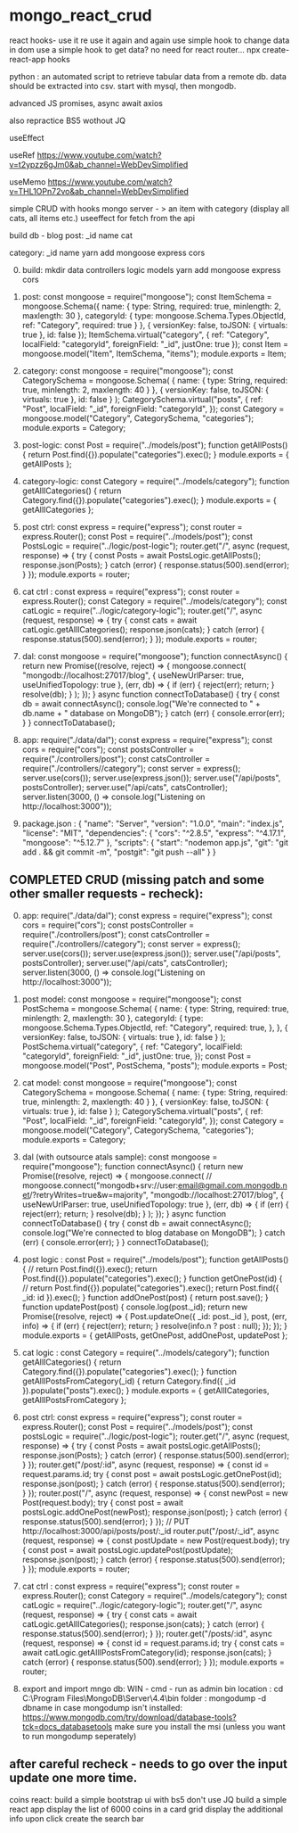 # mongo_react_crud

react hooks- use it re use it again and again
use simple hook to change data in dom use a simple hook to get data? no need for react router... npx create-react-app hooks

python : an automated script to retrieve tabular data from a remote db. data should be extracted into csv. start with mysql, then mongodb.

advanced JS promises, async await axios

also repractice BS5 wothout JQ

useEffect

useRef 
 https://www.youtube.com/watch?v=t2ypzz6gJm0&ab_channel=WebDevSimplified

useMemo 
https://www.youtube.com/watch?v=THL1OPn72vo&ab_channel=WebDevSimplified

simple CRUD with hooks
mongo server - > an item with category (display all cats, all items etc.)
useeffect for fetch from the api

build db - blog
post:
_id
name
cat

category:
_id
name
 yarn add mongoose express cors

0. build:
mkdir data controllers logic models
 yarn add mongoose express cors

0. post:
const mongoose = require("mongoose"); const ItemSchema = mongoose.Schema({ name: { type: String, required: true, minlength: 2, maxlength: 30 }, categoryId: { type: mongoose.Schema.Types.ObjectId, ref: "Category", required: true } }, { versionKey: false, toJSON: { virtuals: true }, id: false }); ItemSchema.virtual("category", { ref: "Category", localField: "categoryId", foreignField: "_id", justOne: true }); const Item = mongoose.model("Item", ItemSchema, "items"); module.exports = Item;

0. category:
const mongoose = require("mongoose");
const CategorySchema = mongoose.Schema(
  { name: { type: String, required: true, minlength: 2, maxlength: 40 } },
  { versionKey: false, toJSON: { virtuals: true }, id: false }
);
CategorySchema.virtual("posts", {
  ref: "Post",
  localField: "_id",
  foreignField: "categoryId",
});
const Category = mongoose.model("Category", CategorySchema, "categories");
module.exports = Category;

0. post-logic:
const Post = require("../models/post");
function getAllPosts() {
  return Post.find({}).populate("categories").exec();
}
module.exports = { getAllPosts };

0. category-logic:
const Category = require("../models/category");
function getAllICategories() {
  return Category.find({}).populate("categories").exec();
}
module.exports = { getAllICategories };

0. post ctrl:
const express = require("express");
const router = express.Router();
const Post = require("../models/post");
const PostsLogic = require("../logic/post-logic");
router.get("/", async (request, response) => {
  try {
    const Posts = await PostsLogic.getAllPosts();
    response.json(Posts);
  } catch (error) {
    response.status(500).send(error);
  }
});
module.exports = router;

0. cat ctrl :
const express = require("express");
const router = express.Router();
const Category = require("../models/category");
const catLogic = require("../logic/category-logic");
router.get("/", async (request, response) => {
  try {
    const cats = await catLogic.getAllICategories();
    response.json(cats);
  } catch (error) {
    response.status(500).send(error);
  }
});
module.exports = router;

0. dal:
const mongoose = require("mongoose");
function connectAsync() {
  return new Promise((resolve, reject) => {
    mongoose.connect(
      "mongodb://localhost:27017/blog",
      { useNewUrlParser: true, useUnifiedTopology: true },
      (err, db) => {
        if (err) {
          reject(err);
          return;
        }
        resolve(db);
      }
    );
  });
}
async function connectToDatabase() {
  try {
    const db = await connectAsync();
    console.log("We're connected to " + db.name + " database on MongoDB");
  } catch (err) {
    console.error(err);
  }
}
connectToDatabase();

0. app:
require("./data/dal");
const express = require("express");
const cors = require("cors");
const postsController = require("./controllers/post");
const catsController = require("./controllers//category");
const server = express();
server.use(cors());
server.use(express.json());
server.use("/api/posts", postsController);
server.use("/api/cats", catsController);
server.listen(3000, () => console.log("Listening on http://localhost:3000"));

0. package.json :
{
  "name": "Server",
  "version": "1.0.0",
  "main": "index.js",
  "license": "MIT",
  "dependencies": {
    "cors": "^2.8.5",
    "express": "^4.17.1",
    "mongoose": "^5.12.7"
  },
  "scripts": {
    "start": "nodemon app.js",
    "git": "git add . && git commit -m",
    "postgit": "git push --all"
  }
}

## COMPLETED CRUD (missing patch and some other smaller requests - recheck):

0. app:
require("./data/dal");
const express = require("express");
const cors = require("cors");
const postsController = require("./controllers/post");
const catsController = require("./controllers//category");
const server = express();
server.use(cors());
server.use(express.json());
server.use("/api/posts", postsController);
server.use("/api/cats", catsController);
server.listen(3000, () => console.log("Listening on http://localhost:3000"));

0. post model:
const mongoose = require("mongoose");
const PostSchema = mongoose.Schema(
  {
    name: { type: String, required: true, minlength: 2, maxlength: 30 },
    categoryId: {
      type: mongoose.Schema.Types.ObjectId,
      ref: "Category",
      required: true,
    },
  },
  { versionKey: false, toJSON: { virtuals: true }, id: false }
);
PostSchema.virtual("category", {
  ref: "Category",
  localField: "categoryId",
  foreignField: "_id",
  justOne: true,
});
const Post = mongoose.model("Post", PostSchema, "posts");
module.exports = Post;

0. cat model: 
const mongoose = require("mongoose");
const CategorySchema = mongoose.Schema(
  { name: { type: String, required: true, minlength: 2, maxlength: 40 } },
  { versionKey: false, toJSON: { virtuals: true }, id: false }
);
CategorySchema.virtual("posts", {
  ref: "Post",
  localField: "_id",
  foreignField: "categoryId",
});
const Category = mongoose.model("Category", CategorySchema, "categories");
module.exports = Category;

0. dal (with outsource atals sample):
const mongoose = require("mongoose");
function connectAsync() {
  return new Promise((resolve, reject) => {
    mongoose.connect(
   //    mongoose.connect("mongodb+srv://user:email@gmail.com.mongodb.net/<dbname>?retryWrites=true&w=majority",
      "mongodb://localhost:27017/blog",
      { useNewUrlParser: true, useUnifiedTopology: true },
      (err, db) => {
        if (err) {
          reject(err);
          return;
        }
        resolve(db);
      }
    );
  });
}
async function connectToDatabase() {
  try {
    const db = await connectAsync();
    console.log("We're connected to blog database on MongoDB");
  } catch (err) {
    console.error(err);
  }
}
connectToDatabase();

0. post logic :
const Post = require("../models/post");
function getAllPosts() {
  // return Post.find({}).exec();
  return Post.find({}).populate("categories").exec();
}
function getOnePost(id) {
  // return Post.find({}).populate("categories").exec();
  return Post.find({ _id: id }).exec();
}
function addOnePost(post) {
  return post.save();
}
function updatePost(post) {
  console.log(post._id);
  return new Promise((resolve, reject) => {
    Post.updateOne({ _id: post._id }, post, (err, info) => {
      if (err) {
        reject(err);
        return;
      }
      resolve(info.n ? post : null);
    });
  });
}
module.exports = { getAllPosts, getOnePost, addOnePost, updatePost };

0. cat logic : 
const Category = require("../models/category");
function getAllICategories() {
  return Category.find({}).populate("categories").exec();
}
function getAllIPostsFromCategory(_id) {
  return Category.find({ _id }).populate("posts").exec();
}
module.exports = { getAllICategories, getAllIPostsFromCategory };

0. post ctrl:
const express = require("express");
const router = express.Router();
const Post = require("../models/post");
const postsLogic = require("../logic/post-logic");
router.get("/", async (request, response) => {
  try {
    const Posts = await postsLogic.getAllPosts();
    response.json(Posts);
  } catch (error) {
    response.status(500).send(error);
  }
});
router.get("/post/:id", async (request, response) => {
  const id = request.params.id;
  try {
    const post = await postsLogic.getOnePost(id);
    response.json(post);
  } catch (error) {
    response.status(500).send(error);
  }
});
router.post("/", async (request, response) => {
  const newPost = new Post(request.body);
  try {
    const post = await postsLogic.addOnePost(newPost);
    response.json(post);
  } catch (error) {
    response.status(500).send(error);
  }
});
// PUT http://localhost:3000/api/posts/post/:_id
router.put("/post/:_id", async (request, response) => {
  const postUpdate = new Post(request.body);
  try {
    const post = await postsLogic.updatePost(postUpdate);
    response.json(post);
  } catch (error) {
    response.status(500).send(error);
  }
});
module.exports = router;

0. cat ctrl : 
const express = require("express");
const router = express.Router();
const Category = require("../models/category");
const catLogic = require("../logic/category-logic");
router.get("/", async (request, response) => {
  try {
    const cats = await catLogic.getAllICategories();
    response.json(cats);
  } catch (error) {
    response.status(500).send(error);
  }
});
router.get("/posts/:id", async (request, response) => {
  const id = request.params.id;
  try {
    const cats = await catLogic.getAllIPostsFromCategory(id);
    response.json(cats);
  } catch (error) {
    response.status(500).send(error);
  }
});
module.exports = router;

0. export and import mngo db:
WIN - cmd - run as admin
bin location : cd C:\Program Files\MongoDB\Server\4.4\bin
folder : mongodump -d dbname
in case mongodump isn't installed:
https://www.mongodb.com/try/download/database-tools?tck=docs_databasetools
make sure you install the msi (unless  you want to run mongodump seperately)

## after careful recheck - needs to go over the input update one more time.



coins react:
build a simple bootstrap ui with bs5
don't use JQ
build a simple react app
display the list of 6000 coins in a card grid
display the additional info upon click
create the search bar 

